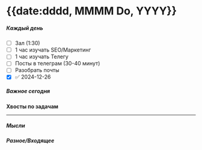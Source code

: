 # {{date:dddd, MMMM Do, YYYY}}

##### Каждый день
- [ ] Зал (1:30)
- [ ] 1 час изучать SEO/Маркетинг
- [ ] 1 час изучать Телегу
- [ ] Посты в телеграм  (30-40 минут)
- [ ] Разобрать почты
- [x]  ✅ 2024-12-26
##### Важное сегодня
**Хвосты по задачам**

---

##### Мысли

##### Разное/Входящее
